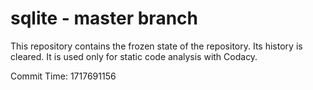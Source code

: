 # sqlite - master branch

This repository contains the frozen state of the repository.
Its history is cleared. It is used only for static code
analysis with Codacy.

Commit Time: 1717691156